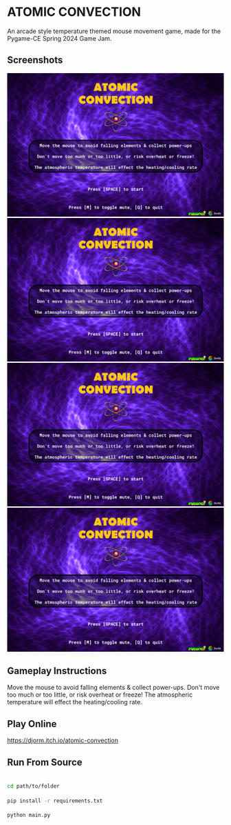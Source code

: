 # ATOMIC CONVECTION

An arcade style temperature themed mouse movement game, made for the Pygame-CE Spring 2024 Game Jam.

## Screenshots
![sc0](https://github.com/d-orm/pgce_2024_spring_jam/blob/main/assets/images/sc0.png)
![sc1](https://github.com/d-orm/pgce_2024_spring_jam/blob/main/assets/images/sc0.png)
![sc2](https://github.com/d-orm/pgce_2024_spring_jam/blob/main/assets/images/sc0.png)
![sc3](https://github.com/d-orm/pgce_2024_spring_jam/blob/main/assets/images/sc0.png)

## Gameplay Instructions

Move the mouse to avoid falling elements & collect power-ups.
Don't move too much or too little, or risk overheat or freeze!
The atmospheric temperature will effect the heating/cooling rate.

## Play Online
https://djorm.itch.io/atomic-convection


## Run From Source
```bash

cd path/to/folder

pip install -r requirements.txt

python main.py
```
